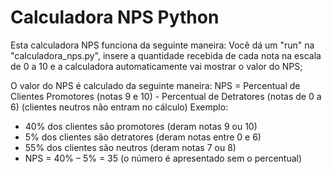 # Calculadora NPS Python
Esta calculadora NPS funciona da seguinte maneira:
Você dá um "run" na "calculadora_nps.py", insere a quantidade recebida de cada nota na escala de 0 a 10 e a calculadora automaticamente vai mostrar o valor do NPS;

O valor do NPS é calculado da seguinte maneira:
NPS = Percentual de Clientes Promotores (notas 9 e 10) - Percentual de Detratores (notas de 0 a 6)
(clientes neutros não entram no cálculo)
Exemplo:
- 40% dos clientes são promotores (deram notas 9 ou 10)
- 5% dos clientes são detratores (deram notas entre 0 e 6)
- 55% dos clientes são neutros (deram notas 7 ou 8)
- NPS = 40% – 5% = 35 (o número é apresentado sem o percentual)

